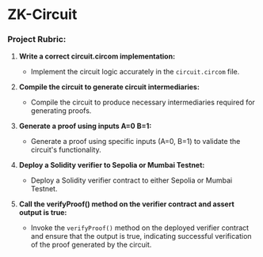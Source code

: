 # ZK-Circuit


### Project Rubric:

1. **Write a correct circuit.circom implementation:**
   - Implement the circuit logic accurately in the `circuit.circom` file.

2. **Compile the circuit to generate circuit intermediaries:**
   - Compile the circuit to produce necessary intermediaries required for generating proofs.

3. **Generate a proof using inputs A=0 B=1:**
   - Generate a proof using specific inputs (A=0, B=1) to validate the circuit's functionality.

4. **Deploy a Solidity verifier to Sepolia or Mumbai Testnet:**
   - Deploy a Solidity verifier contract to either Sepolia or Mumbai Testnet.

5. **Call the verifyProof() method on the verifier contract and assert output is true:**
   - Invoke the `verifyProof()` method on the deployed verifier contract and ensure that the output is true, indicating successful verification of the proof generated by the circuit.

